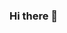 ### Hi there 👋

<!--
**isabellyvieira23/isabellyvieira23** is a ✨ _special_ ✨ repository because its `README.md` (this file) appears on your GitHub profile.



- 🔭  Meu nome é Isabelly Vieira da Silva
- 🌱 Moro no interior da cidade de Pitanga-PR
- 👯 Estudo no Colégio Estadual do Campo Aurélio Buarque de Holanda
- 🤔 Tenho 15 anos 


-->
